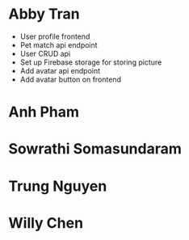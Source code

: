 # Abby Tran
- User profile frontend
- Pet match api endpoint
- User CRUD api
- Set up Firebase storage for storing picture
- Add avatar api endpoint
- Add avatar button on frontend
# Anh Pham
# Sowrathi Somasundaram
# Trung Nguyen
# Willy Chen